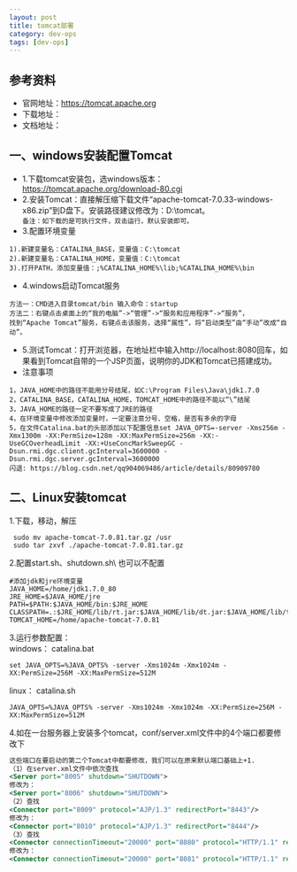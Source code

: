 ```yaml
---
layout: post
title: tomcat部署
category: dev-ops
tags: [dev-ops]
---
```


## 参考资料
- 官网地址：https://tomcat.apache.org
- 下载地址：
- 文档地址：

## 一、windows安装配置Tomcat
- 1.下载tomcat安装包，选windows版本：https://tomcat.apache.org/download-80.cgi
- 2.安装Tomcat：直接解压缩下载文件“apache-tomcat-7.0.33-windows-x86.zip”到D盘下。安装路径建议修改为：D:\tomcat。  
  ```备注：如下载的是可执行文件，双击运行，默认安装即可。```
- 3.配置环境变量
```
1).新建变量名：CATALINA_BASE，变量值：C:\tomcat
2).新建变量名：CATALINA_HOME，变量值：C:\tomcat
3).打开PATH，添加变量值：;%CATALINA_HOME%\lib;%CATALINA_HOME%\bin
```
- 4.windows启动Tomcat服务
```
方法一：CMD进入目录tomcat/bin 输入命令：startup
方法二：右键点击桌面上的“我的电脑”->“管理”->“服务和应用程序”->“服务”，
找到“Apache Tomcat”服务，右键点击该服务，选择“属性”，将“启动类型”由“手动”改成“自动”。
```
- 5.测试Tomcat：打开浏览器，在地址栏中输入http://localhost:8080回车，如果看到Tomcat自带的一个JSP页面，说明你的JDK和Tomcat已搭建成功。
- 注意事项
```
1，JAVA_HOME中的路径不能用分号结尾，如C:\Program Files\Java\jdk1.7.0
2，CATALINA_BASE，CATALINA_HOME，TOMCAT_HOME中的路径不能以“\”结尾
3，JAVA_HOME的路径一定不要写成了JRE的路径
4，在环境变量中修改添加变量时，一定要注意分号、空格，是否有多余的字母
5，在文件Catalina.bat的头部添加以下配置信息set JAVA_OPTS=-server -Xms256m -Xmx1300m -XX:PermSize=128m -XX:MaxPermSize=256m -XX:-UseGCOverheadLimit -XX:+UseConcMarkSweepGC -Dsun.rmi.dgc.client.gcInterval=3600000 -Dsun.rmi.dgc.server.gcInterval=3600000
闪退: https://blog.csdn.net/qq904069486/article/details/80909780
```

## 二、Linux安装tomcat
1.下载，移动，解压
```
 sudo mv apache-tomcat-7.0.81.tar.gz /usr
 sudo tar zxvf ./apache-tomcat-7.0.81.tar.gz
```
2.配置start.sh、shutdown.sh\    也可以不配置
```
#添加jdk和jre环境变量
JAVA_HOME=/home/jdk1.7.0_80
JRE_HOME=$JAVA_HOME/jre
PATH=$PATH:$JAVA_HOME/bin:$JRE_HOME
CLASSPATH=.:$JRE_HOME/lib/rt.jar:$JAVA_HOME/lib/dt.jar:$JAVA_HOME/lib/tools.jar
TOMCAT_HOME=/home/apache-tomcat-7.0.81
```
3.运行参数配置：   
windows： catalina.bat
```
set JAVA_OPTS=%JAVA_OPTS% -server -Xms1024m -Xmx1024m -XX:PermSize=256M -XX:MaxPermSize=512M
```

linux：  catalina.sh
```
JAVA_OPTS=%JAVA_OPTS% -server -Xms1024m -Xmx1024m -XX:PermSize=256M -XX:MaxPermSize=512M
```
4.如在一台服务器上安装多个tomcat，conf/server.xml文件中的4个端口都要修改下
``` xml
这些端口在要启动的第二个Tomcat中都要修改，我们可以在原来默认端口基础上+1.
（1）在server.xml文件中依次查找
<Server port="8005" shutdown="SHUTDOWN"> 
修改为： 
<Server port="8006" shutdown="SHUTDOWN">
（2）查找
<Connector port="8009" protocol="AJP/1.3" redirectPort="8443"/>
修改为：
<Connector port="8010" protocol="AJP/1.3" redirectPort="8444"/>
（3）查找
<Connector connectionTimeout="20000" port="8080" protocol="HTTP/1.1" redirectPort="8443"/>
修改为：
<Connector connectionTimeout="20000" port="8081" protocol="HTTP/1.1" redirectPort="8444"/>
```
